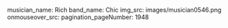 musician_name: Rich
band_name: Chic
img_src: images/musician0546.png
onmouseover_src: 
pagination_pageNumber: 1948